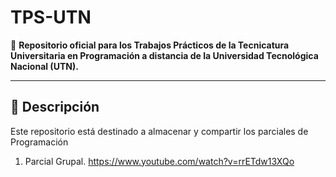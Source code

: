 # TPS-UTN

📌 **Repositorio oficial para los Trabajos Prácticos de la Tecnicatura Universitaria en Programación a distancia de la Universidad Tecnológica Nacional (UTN).**

---

## 📌 Descripción

Este repositorio está destinado a almacenar y compartir los parciales de Programación

1. Parcial Grupal. https://www.youtube.com/watch?v=rrETdw13XQo